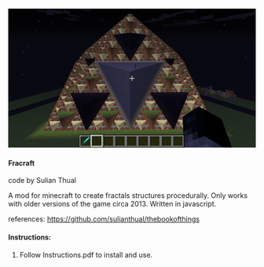 
![alt text](screenshot.png?raw=true "Screenshot")

<h4>Fracraft</h4>

code by Sulian Thual 

A mod for minecraft to create fractals structures procedurally. Only works with older versions of the game circa 2013. Written in javascript.

references: https://github.com/sulianthual/thebookofthings

<h4>Instructions:</h4> 

1) Follow Instructions.pdf to install and use. 

